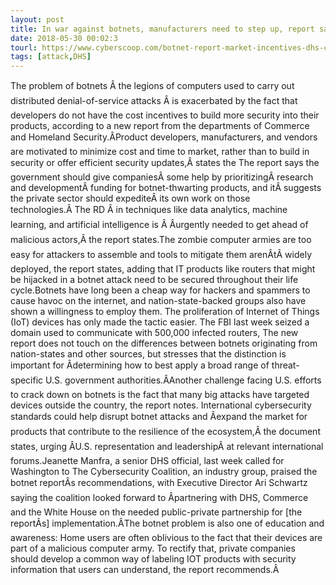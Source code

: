 ```yaml
---
layout: post
title: In war against botnets, manufacturers need to step up, report says
date: 2018-05-30 00:02:3
tourl: https://www.cyberscoop.com/botnet-report-market-incentives-dhs-commerce/?category_news=technology
tags: [attack,DHS]
---
```

The problem of botnets Â the legions of computers used to carry out distributed denial-of-service attacks Â is exacerbated by the fact that developers do not have the cost incentives to build more security into their products, according to a new report from the departments of Commerce and Homeland Security.ÂProduct developers, manufacturers, and vendors are motivated to minimize cost and time to market, rather than to build in security or offer efficient security updates,Â states the The report says the government should give companiesÂ some help by prioritizingÂ research and developmentÂ funding for botnet-thwarting products, and itÂ suggests the private sector should expediteÂ its own work on those technologies.Â The RD Â in techniques like data analytics, machine learning, and artificial intelligence is Â Âurgently needed to get ahead of malicious actors,Â the report states.The zombie computer armies are too easy for attackers to assemble and tools to mitigate them arenÂtÂ widely deployed, the report states, adding that IT products like routers that might be hijacked in a botnet attack need to be secured throughout their life cycle.Botnets have long been a cheap way for hackers and spammers to cause havoc on the internet, and nation-state-backed groups also have shown a willingness to employ them. The proliferation of Internet of Things (IoT) devices has only made the tactic easier. The FBI last week seized a domain used to communicate with 500,000 infected routers, The new report does not touch on the differences between botnets originating from nation-states and other sources, but stresses that the distinction is important for Âdetermining how to best apply a broad range of threat-specific U.S. government authorities.ÂAnother challenge facing U.S. efforts to crack down on botnets is the fact that many big attacks have targeted devices outside the country, the report notes. International cybersecurity standards could help disrupt botnet attacks and Âexpand the market for products that contribute to the resilience of the ecosystem,Â the document states, urging ÂU.S. representation and leadershipÂ at relevant international forums.Jeanette Manfra, a senior DHS official, last week called for Washington to The Cybersecurity Coalition, an industry group, praised the botnet reportÂs recommendations, with Executive Director Ari Schwartz saying the coalition looked forward to Âpartnering with DHS, Commerce and the White House on the needed public-private partnership for [the reportÂs] implementation.ÂThe botnet problem is also one of education and awareness: Home users are often oblivious to the fact that their devices are part of a malicious computer army. To rectify that, private companies should develop a common way of labeling IOT products with security information that users can understand, the report recommends.Â 